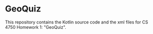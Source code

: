 # GeoQuiz
This repository contains the Kotlin source code and the xml files for CS 4750 Homework 1: "GeoQuiz".
